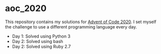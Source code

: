 # aoc_2020

This repository contains my solutions for [Advent of Code 2020](https://adventofcode.com/). I set myself the challenge to use a different programming language every day.

* Day 1: Solved using Python 3
* Day 2: Solved using bash
* Day 2: Solved using Ruby 2.7
